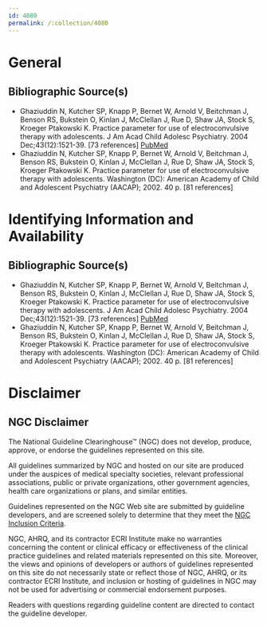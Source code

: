 ```yaml
---
id: 4080
permalink: /:collection/4080
---
```


# General

## Bibliographic Source(s)

- Ghaziuddin N, Kutcher SP, Knapp P, Bernet W, Arnold V, Beitchman J, Benson RS, Bukstein O, Kinlan J, McClellan J, Rue D, Shaw JA, Stock S, Kroeger Ptakowski K. Practice parameter for use of electroconvulsive therapy with adolescents. J Am Acad Child Adolesc Psychiatry. 2004 Dec;43(12):1521-39. [73 references] [ PubMed ](http://www.ncbi.nlm.nih.gov/entrez/query.fcgi?cmd=Retrieve&db=pubmed&dopt=Abstract&list_uids=15564821)
- Ghaziuddin N, Kutcher SP, Knapp P, Bernet W, Arnold V, Beitchman J, Benson RS, Bukstein O, Kinlan J, McClellan J, Rue D, Shaw JA, Stock S, Kroeger Ptakowski K. Practice parameter for use of electroconvulsive therapy with adolescents. Washington (DC): American Academy of Child and Adolescent Psychiatry (AACAP); 2002. 40 p. [81 references]

# Identifying Information and Availability

## Bibliographic Source(s)

- Ghaziuddin N, Kutcher SP, Knapp P, Bernet W, Arnold V, Beitchman J, Benson RS, Bukstein O, Kinlan J, McClellan J, Rue D, Shaw JA, Stock S, Kroeger Ptakowski K. Practice parameter for use of electroconvulsive therapy with adolescents. J Am Acad Child Adolesc Psychiatry. 2004 Dec;43(12):1521-39. [73 references] [ PubMed ](http://www.ncbi.nlm.nih.gov/entrez/query.fcgi?cmd=Retrieve&db=pubmed&dopt=Abstract&list_uids=15564821)
- Ghaziuddin N, Kutcher SP, Knapp P, Bernet W, Arnold V, Beitchman J, Benson RS, Bukstein O, Kinlan J, McClellan J, Rue D, Shaw JA, Stock S, Kroeger Ptakowski K. Practice parameter for use of electroconvulsive therapy with adolescents. Washington (DC): American Academy of Child and Adolescent Psychiatry (AACAP); 2002. 40 p. [81 references]

# Disclaimer

## NGC Disclaimer

The National Guideline Clearinghouse™ (NGC) does not develop, produce, approve, or endorse the guidelines represented on this site.

All guidelines summarized by NGC and hosted on our site are produced under the auspices of medical specialty societies, relevant professional associations, public or private organizations, other government agencies, health care organizations or plans, and similar entities.

Guidelines represented on the NGC Web site are submitted by guideline developers, and are screened solely to determine that they meet the [NGC Inclusion Criteria](/help-and-about/summaries/inclusion-criteria).

NGC, AHRQ, and its contractor ECRI Institute make no warranties concerning the content or clinical efficacy or effectiveness of the clinical practice guidelines and related materials represented on this site. Moreover, the views and opinions of developers or authors of guidelines represented on this site do not necessarily state or reflect those of NGC, AHRQ, or its contractor ECRI Institute, and inclusion or hosting of guidelines in NGC may not be used for advertising or commercial endorsement purposes.

Readers with questions regarding guideline content are directed to contact the guideline developer.

